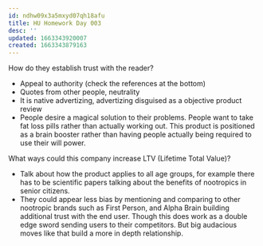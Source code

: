 ```yaml
---
id: ndhw09x3a5mxyd07qh18afu
title: HU Homework Day 003
desc: ''
updated: 1663343920007
created: 1663343879163
---
```


How do they establish trust with the reader?

* Appeal to authority (check the references at the bottom)
* Quotes from other people, neutrality
* It is native advertizing, advertizing disguised as a objective product review
* People desire a magical solution to their problems. People want to take fat loss pills rather than actually working out. This product is positioned as a brain booster rather than having people actually being required to use their will power.

What ways could this company increase LTV (Lifetime Total Value)?

* Talk about how the product applies to all age groups, for example there has to be scientific papers talking about the benefits of nootropics in senior citizens.
* They could appear less bias by mentioning and comparing to other nootropic brands such as First Person, and Alpha Brain building additional trust with the end user. Though this does work as a double edge sword sending users to their competitors. But big audacious moves like that build a more in depth relationship.